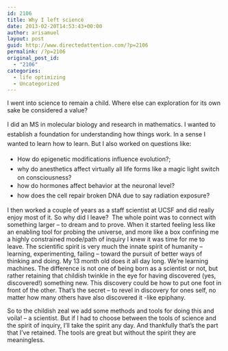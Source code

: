 ```yaml
---
id: 2106
title: Why I left science
date: 2013-02-20T14:53:43+00:00
author: arisamuel
layout: post
guid: http://www.directedattention.com/?p=2106
permalink: /?p=2106
original_post_id:
  - "2106"
categories:
  - life optimizing
  - Uncategorized
---
```

I went into science to remain a child. Where else can exploration for its own sake be considered a value?
  
<span style="font-size:14px;line-height:1.6em;">I did an MS in molecular biology and research in mathematics. I wanted to establish a foundation for understanding how things work. In a sense I wanted to learn how to learn. But I also worked on questions like:</span>

  * <span style="font-size:14px;line-height:1.6em;">How do epigenetic modifications influence evolution?; </span>
  * <span style="font-size:14px;line-height:1.6em;">why do anesthetics affect virtually all life forms like a magic light switch on consciousness?</span>
  * <span style="font-size:14px;line-height:1.6em;">how do hormones affect behavior at the neuronal level?</span>
  * <span style="font-size:14px;line-height:1.6em;">how does the cell repair broken DNA due to say radiation exposure?</span>

I then worked a couple of years as a staff scientist at UCSF and did really enjoy most of it. So why did I leave?  The whole point was to connect with something larger &#8211; to dream and to prove. When it started feeling less like an enabling tool for probing the universe, and more like a box confining me a highly constrained mode/path of inquiry I knew it was time for me to leave. The scientific spirit is very much the innate spirit of humanity &#8211; learning, experimenting, failing &#8211; toward the pursuit of better ways of thinking and doing. My 13 month old does it all day long. We&#8217;re learning machines. The difference is not one of being born as a scientist or not, but rather retaining that childish twinkle in the eye for having discovered (yes, discovered!) something new. This discovery could be how to put one foot in front of the other. That&#8217;s the secret &#8211; to revel in discovery for ones self, no matter how many others have also discovered it -like epiphany.

So to the childish zeal we add some methods and tools for doing this and voila! &#8211; a scientist. But if I had to choose between the tools of science and the spirit of inquiry, I&#8217;ll take the spirit any day. And thankfully that&#8217;s the part that I&#8217;ve retained. The tools are great but without the spirit they are meaningless.